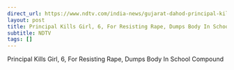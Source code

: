 ```yaml
---
direct_url: https://www.ndtv.com/india-news/gujarat-dahod-principal-kills-girl-6-for-resisting-rape-dumps-body-on-school-compound-6636153
layout: post
title: Principal Kills Girl, 6, For Resisting Rape, Dumps Body In School Compound
subtitle: NDTV
tags: []
---
```


Principal Kills Girl, 6, For Resisting Rape, Dumps Body In School Compound
